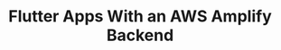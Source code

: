 ---
title: Flutter Apps With an AWS Amplify Backend
description: "Learn how to build Flutter apps on AWS in this 4 part series."
banner: "./banner.jpeg"
authorIds:
  - adam-cyber
href: https://medium.com/swlh/flutter-apps-with-aws-backend-part-1-basic-setup-7e1dd53e9161
platforms:
  - Flutter
categories:
  - Authentication
  - Analytics
  - Storage
---